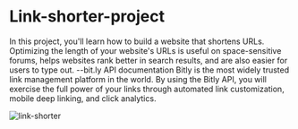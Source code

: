 
# Link-shorter-project
In this project, you'll learn how to build a website that shortens URLs. Optimizing the length of your website's URLs is useful on space-sensitive forums, helps websites rank better in search results, and are also easier for users to type out.
 --bit.ly API documentation 
 Bitly is the most widely trusted link management platform in the world. By using the Bitly API, you will exercise the full power of your links through automated link customization, mobile deep linking, and click analytics.
 
 ![link-shorter](https://user-images.githubusercontent.com/61996852/116259133-36151000-a77e-11eb-97da-5c2bbeb5cb6b.jpg)

